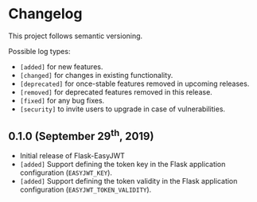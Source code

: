 # Changelog

This project follows semantic versioning.

Possible log types:

* `[added]` for new features.
* `[changed]` for changes in existing functionality.
* `[deprecated]` for once-stable features removed in upcoming releases.
* `[removed]` for deprecated features removed in this release.
* `[fixed]` for any bug fixes.
* `[security]` to invite users to upgrade in case of vulnerabilities.

## 0.1.0 (September 29<sup>th</sup>, 2019)

 * Initial release of Flask-EasyJWT
 * `[added]` Support defining the token key in the Flask application configuration (`EASYJWT_KEY`).
 * `[added]` Support defining the token validity in the Flask application configuration (`EASYJWT_TOKEN_VALIDITY`).
